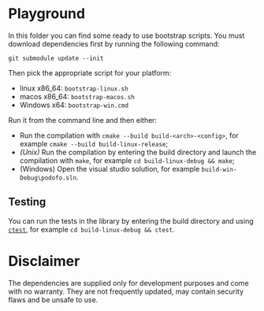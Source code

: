 
# Playground

In this folder you can find some ready to use bootstrap scripts.
You must download dependencies first by running the following command:

    git submodule update --init

Then pick the appropriate script for your platform:

 - linux x86_64: `bootstrap-linux.sh`
 - macos x86_64: `bootstrap-macos.sh`
 - Windows x64: `bootstrap-win.cmd`

Run it from the command line and then either:

 - Run the compilation with `cmake --build build-<arch>-<config>`, for example `cmake --build build-linux-release`;
 - *(Unix)* Run the compilation by entering the build directory and launch the compilation with `make`, for example `cd build-linux-debug && make`;
 - (Windows) Open the visual studio solution, for example `build-win-Debug\podofo.sln`.

## Testing

You can run the tests in the library by entering the
build directory and using [`ctest`](https://cmake.org/cmake/help/latest/manual/ctest.1.html),
for example `cd build-linux-debug && ctest`.

# Disclaimer

The dependencies are supplied only for development purposes and come
with no warranty. They are not frequently updated, may contain security
flaws and be unsafe to use.

